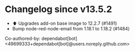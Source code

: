 # Changelog since v13.5.2
- ⬆️ Upgrades add-on base image to 12.2.7 (#1491) 
- Bump node-red-node-email from 1.18.1 to 1.18.2 (#1484)

Co-authored-by: dependabot[bot] <49699333+dependabot[bot]@users.noreply.github.com> 

